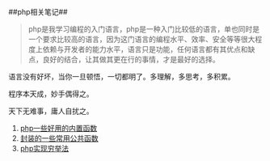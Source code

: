 ##php相关笔记##



> php是我学习编程的入门语言，php是一种入门比较低的语言，单也同时是一个要求比较高的语言，因为这门语言的编程水平、效率、安全等等很大程度上依赖与开发者的能力水平，语言只是功能，任何语言都有其优点和缺点，良好的结合，让其做其更在行的事情，才是最好的选择。

语言没有好坏，当你一旦顿悟，一切都明了。多理解，多思考，多积累。

程序本天成，妙手偶得之。

天下无难事，庸人自扰之。

1. [php一些好用的内置函数](function.md)
2. [封装的一些常用公共函数](public_function.md)
3. [php实现穷举法](qiongju.md)